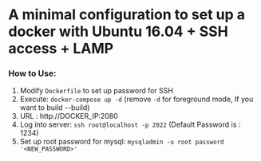 # A minimal configuration to set up a docker with Ubuntu 16.04 + SSH access + LAMP
### How to Use:
1. Modify `Dockerfile` to set up password for SSH
2. Execute: `docker-compose up -d` (remove `-d` for foreground mode, If you want to build --build)
3. URL : http://DOCKER_IP:2080
4. Log into server: `ssh root@localhost -p 2022`  (Default Password is : 1234)
5. Set up root password for mysql: `mysqladmin -u root password '<NEW_PASSWORD>'`
